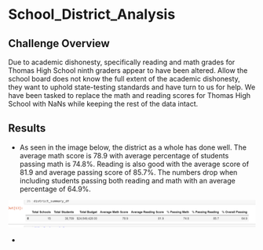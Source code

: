# School_District_Analysis

## Challenge Overview

Due to academic dishonesty, specifically reading and math grades for Thomas High School ninth graders appear to have been altered.  Allow the school board does not know the full extent of the academic dishonesty, they want to uphold state-testing standards and have turn to us for help.  We have been tasked to replace the math and reading scores for Thomas High School with NaNs while keeping the rest of the data intact.


## Results

- As seen in the image below, the district as a whole has done well. The average math score is 78.9 with average percentage of students passing math is 74.8%.  Reading is also good with the average score of 81.9 and average passing score of 85.7%.  The numbers drop when including students passing both reading and math with an average percentage of 64.9%.

![image](https://github.com/snkty8/School_District_Analysis/blob/main/Resources/District%20Summary.png)

- 



